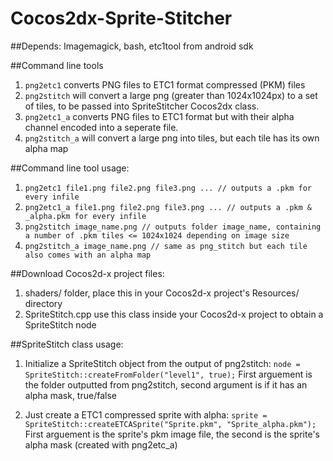 # Cocos2dx-Sprite-Stitcher

##Depends:
Imagemagick, bash, etc1tool from android sdk

##Command line tools
1. `png2etc1` converts PNG files to ETC1 format compressed (PKM) files
2. `png2stitch` will convert a large png (greater than 1024x1024px) to a set of tiles, to be passed into SpriteStitcher Cocos2dx class.
3. `png2etc1_a` converts PNG files to ETC1 format but with their alpha channel encoded into a seperate file.
4. `png2stitch_a` will convert a large png into tiles, but each tile has its own alpha map

##Command line tool usage:
1. `png2etc1 file1.png file2.png file3.png ... // outputs a .pkm for every infile`
2. `png2etc1_a file1.png file2.png file3.png ... // outputs a .pkm & _alpha.pkm for every infile`
3. `png2stitch image_name.png // outputs folder image_name, containing a number of .pkm tiles <= 1024x1024 depending on image size`
3. `png2stitch_a image_name.png // same as png_stitch but each tile also comes with an alpha map`

##Download Cocos2d-x project files:
1. shaders/ folder, place this in your Cocos2d-x project's Resources/ directory
2. SpriteStitch.cpp use this class inside your Cocos2d-x project to obtain a SpriteStitch node

##SpriteStitch class usage:
1. Initialize a SpriteStitch object from the output of png2stitch:
   `node = SpriteStitch::createFromFolder("level1", true);`
   First arguement is the folder outputted from png2stitch, second argument is if it has an alpha mask, true/false

2. Just create a ETC1 compressed sprite with alpha:
   `sprite = SpriteStitch::createETCASprite("Sprite.pkm", "Sprite_alpha.pkm");`
   First arguement is the sprite's pkm image file, the second is the sprite's alpha mask (created with png2etc_a)
